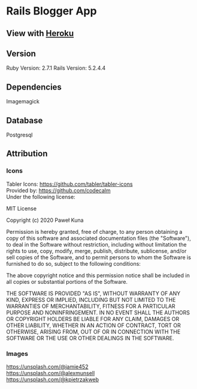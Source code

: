 # Rails Blogger App

## View with [Heroku](https://whispering-oasis-79712.herokuapp.com)

## Version
Ruby Version: 2.7.1
Rails Version: 5.2.4.4

## Dependencies
Imagemagick

## Database
Postgresql

## Attribution
### Icons
Tabler Icons: https://github.com/tabler/tabler-icons  
Provided by: https://github.com/codecalm  
Under the following license:  

MIT License

Copyright (c) 2020 Paweł Kuna

Permission is hereby granted, free of charge, to any person obtaining a copy
of this software and associated documentation files (the "Software"), to deal
in the Software without restriction, including without limitation the rights
to use, copy, modify, merge, publish, distribute, sublicense, and/or sell
copies of the Software, and to permit persons to whom the Software is
furnished to do so, subject to the following conditions:

The above copyright notice and this permission notice shall be included in all
copies or substantial portions of the Software.

THE SOFTWARE IS PROVIDED "AS IS", WITHOUT WARRANTY OF ANY KIND, EXPRESS OR
IMPLIED, INCLUDING BUT NOT LIMITED TO THE WARRANTIES OF MERCHANTABILITY,
FITNESS FOR A PARTICULAR PURPOSE AND NONINFRINGEMENT. IN NO EVENT SHALL THE
AUTHORS OR COPYRIGHT HOLDERS BE LIABLE FOR ANY CLAIM, DAMAGES OR OTHER
LIABILITY, WHETHER IN AN ACTION OF CONTRACT, TORT OR OTHERWISE, ARISING FROM,
OUT OF OR IN CONNECTION WITH THE SOFTWARE OR THE USE OR OTHER DEALINGS IN THE
SOFTWARE.

### Images
https://unsplash.com/@jamie452  
https://unsplash.com/@alexmunsell  
https://unsplash.com/@kpietrzakweb